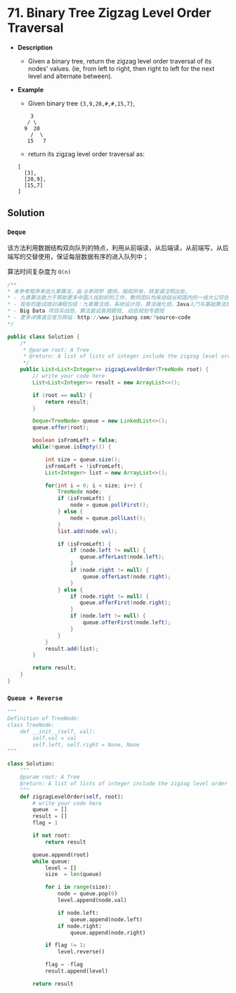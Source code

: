 # 71. Binary Tree Zigzag Level Order Traversal

- **Description**
    - Given a binary tree, return the zigzag level order traversal of its nodes' values. (ie, from left to right, then right to left for the next level and alternate between).
- **Example**
    - Given binary tree `{3,9,20,#,#,15,7}`,

    ```
        3
       / \
      9  20
        /  \
       15   7
    ```

    - return its zigzag level order traversal as:

    ```
    [
      [3],
      [20,9],
      [15,7]
    ]
    ```

## Solution

### `Deque`

该方法利用数据结构双向队列的特点，利用从前端读，从后端读，从前端写，从后端写的交替使用，保证每层数据有序的进入队列中；

算法时间复杂度为 `O(n)`

```java
/**
* 本参考程序来自九章算法，由 @李同学 提供。版权所有，转发请注明出处。
* - 九章算法致力于帮助更多中国人找到好的工作，教师团队均来自硅谷和国内的一线大公司在职工程师。
* - 现有的面试培训课程包括：九章算法班，系统设计班，算法强化班，Java入门与基础算法班，Android 项目实战班，
* - Big Data 项目实战班，算法面试高频题班, 动态规划专题班
* - 更多详情请见官方网站：http://www.jiuzhang.com/?source=code
*/

public class Solution {
    /*
     * @param root: A Tree
     * @return: A list of lists of integer include the zigzag level order traversal of its nodes' values.
     */
    public List<List<Integer>> zigzagLevelOrder(TreeNode root) {
        // write your code here
        List<List<Integer>> result = new ArrayList<>();

        if (root == null) {
            return result;
        }

        Deque<TreeNode> queue = new LinkedList<>();
        queue.offer(root);

        boolean isFromLeft = false;
        while(!queue.isEmpty()) {

            int size = queue.size();
            isFromLeft = !isFromLeft;
            List<Integer> list = new ArrayList<>();

            for(int i = 0; i < size; i++) {
                TreeNode node;
                if (isFromLeft) {
                    node = queue.pollFirst();
                } else {
                    node = queue.pollLast();
                }
                list.add(node.val);

                if (isFromLeft) {
                    if (node.left != null) {
                       queue.offerLast(node.left);
                    }
                    if (node.right != null) {
                        queue.offerLast(node.right);
                    }
                } else {
                    if (node.right != null) {
                       queue.offerFirst(node.right);
                    }
                    if (node.left != null) {
                        queue.offerFirst(node.left);
                    }
                }
            }
            result.add(list);
        }

        return result;
    }
}
```

### `Queue + Reverse`

```python
"""
Definition of TreeNode:
class TreeNode:
    def __init__(self, val):
        self.val = val
        self.left, self.right = None, None
"""

class Solution:
    """
    @param root: A Tree
    @return: A list of lists of integer include the zigzag level order traversal of its nodes' values.
    """
    def zigzagLevelOrder(self, root):
        # write your code here
        queue  = []
        result = []
        flag = 1

        if not root:
            return result

        queue.append(root)
        while queue:
            level = []
            size  = len(queue)

            for i in range(size):
                node = queue.pop(0)
                level.append(node.val)

                if node.left:
                    queue.append(node.left)
                if node.right:
                    queue.append(node.right)

            if flag != 1:
                level.reverse()

            flag = -flag
            result.append(level)

        return result

```
